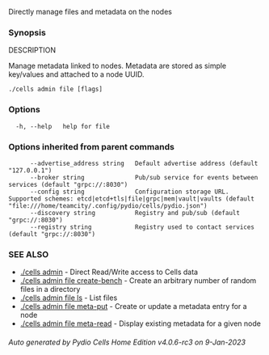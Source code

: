 Directly manage files and metadata on the nodes

### Synopsis


DESCRIPTION

  Manage metadata linked to nodes.
  Metadata are stored as simple key/values and attached to a node UUID.



```
./cells admin file [flags]
```

### Options

```
  -h, --help   help for file
```

### Options inherited from parent commands

```
      --advertise_address string   Default advertise address (default "127.0.0.1")
      --broker string              Pub/sub service for events between services (default "grpc://:8030")
      --config string              Configuration storage URL. Supported schemes: etcd|etcd+tls|file|grpc|mem|vault|vaults (default "file:///home/teamcity/.config/pydio/cells/pydio.json")
      --discovery string           Registry and pub/sub (default "grpc://:8030")
      --registry string            Registry used to contact services (default "grpc://:8030")
```

### SEE ALSO

* [./cells admin](./cells-admin)	 - Direct Read/Write access to Cells data
* [./cells admin file create-bench](./cells-admin-file-create-bench)	 - Create an arbitrary number of random files in a directory
* [./cells admin file ls](./cells-admin-file-ls)	 - List files
* [./cells admin file meta-put](./cells-admin-file-meta-put)	 - Create or update a metadata entry for a node
* [./cells admin file meta-read](./cells-admin-file-meta-read)	 - Display existing metadata for a given node

###### Auto generated by Pydio Cells Home Edition v4.0.6-rc3 on 9-Jan-2023
